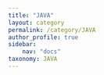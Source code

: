 ```yaml
---
title: "JAVA"
layout: category
permalink: /category/JAVA
author_profile: true
sidebar:
    nav: "docs"
taxonomy: JAVA
---
```

